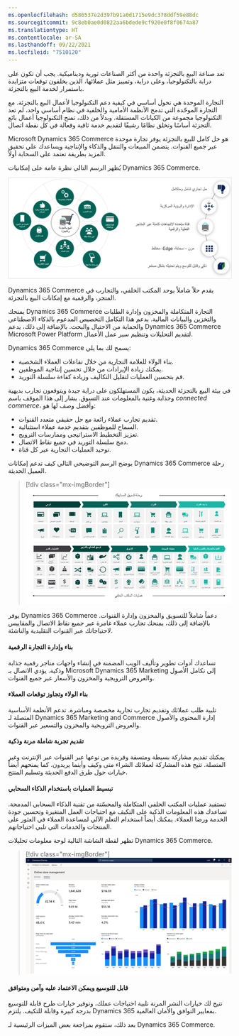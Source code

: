 ```yaml
---
ms.openlocfilehash: d586537e2d397b91a0d1715e9dc378ddf59e88dc
ms.sourcegitcommit: 9c8eb0ae0d0822aa6bdede9cf920e0f8f0674a87
ms.translationtype: HT
ms.contentlocale: ar-SA
ms.lasthandoff: 09/22/2021
ms.locfileid: "7510120"
---
```

تعد صناعة البيع بالتجزئة واحدة من أكثر الصناعات ثورية وديناميكية. يجب أن تكون على دراية بالتكنولوجيا، وعلى دراية، وتمييز مثل عملائها، الذين يخلقون توقعات متزايدة باستمرار لخدمة البيع بالتجزئة.

التجارة الموحدة هي تحول أساسي في كيفية دعم التكنولوجيا لأعمال البيع بالتجزئة. مع التجارة الموحّدة التي تدمج الأنظمة الأمامية والخلفية في نظام أساسي واحد، لم تعد التكنولوجيا مجموعة من الكيانات المستقلة. وبدلاً من ذلك، تمنح التكنولوجيا أعمال بائع التجزئة أساسًا وتخلق نظامًا رشيقًا لتقديم خدمة ثاقبة وفعالة في كل نقطة اتصال.

Microsoft Dynamics 365 Commerce هو حل كامل للبيع بالتجزئة يوفر تجارة موحدة عبر جميع القنوات. يتضمن المبيعات والتنقل والذكاء والإنتاجية ويساعدك على تحقيق المزيد بطريقة تعتمد على السحابة أولاً.

يُظهر الرسم التالي نظرة عامة على إمكانيات Dynamics 365 Commerce.

[![رسم يُظهر نظرة عامة على إمكانيات Dynamics 365 Commerce.](../media/m14-overview.png)](../media/m14-overview.png#lightbox)  

Dynamics 365 Commerce يقدم حلاً شاملاً يوحد المكتب الخلفي، والتجارب في المتجر، والرقمية مع إمكانات البيع بالتجزئة.

يمنحك Dynamics 365 Commerce التجارة المتكاملة والمخزون وإدارة الطلبات والتخزين والبيانات المالية. يدعم هذا التكامل التخصيص المدعوم بالذكاء الاصطناعي والحماية من الاحتيال والبحث. بالإضافة إلى ذلك، يدعم Dynamics 365 Commerce Microsoft Power Platform لتقديم التحليلات وتنظيم سير عمل الأعمال.

Dynamics 365 Commerce يسمح لك بما يلي:

- بناء الولاء للعلامة التجارية من خلال تفاعلات العملاء الشخصية.
- يمكنك زيادة الإيرادات من خلال تحسين إنتاجية الموظفين.
- قم بتحسين العمليات لتقليل التكاليف وزيادة كفاءة سلسلة التوريد.

في بيئة البيع بالتجزئة الحديثة، يكون المستهلكون على دراية جيدة ويتوقعون تجارب بديهية وجذابة وغنية بالمعلومات عند التسوق. يشار إلى هذا الموقف باسم *connected commerce*، وأفضل وصف لها هو:

- تقديم تجارب عملاء رائعة مع حل حقيقي متعدد القنوات.
- السماح للموظفين بتقديم خدمة عملاء استثنائية.
- تعزيز التخطيط الاستراتيجي وممارسات الترويج.
- دمج سلسلة التوريد في جميع نقاط الاتصال.
- توحيد العمليات التجارية عبر كل قناة.

يوضح الرسم التوضيحي التالي كيف تدعم إمكانات Dynamics 365 Commerce رحلة العميل الحديثة.
 
> [!div class="mx-imgBorder"]
> [![رسم يوضح رحلة العميل الحديثة النموذجية](../media/m14-capabilities.png)](../media/m14-capabilities.png#lightbox)

يوفر Dynamics 365 Commerce دعماً شاملاً للتسويق والمخزون وإدارة القنوات. بالإضافة إلى ذلك، يمنحك تجارب عملاء غامرة عبر جميع نقاط الاتصال والمقاييس لاحتياجاتك عبر القنوات التقليدية والناشئة.

#### <a name="build-and-run-digital-commerce"></a>بناء وإدارة التجارة الرقمية

تساعدك أدوات تطوير وتأليف الويب المضمنة في إنشاء واجهات متاجر رقمية جذابة وذكية. يؤدي الاتصال بـ Microsoft Dynamics 365 Marketing إلى تكامل الأصول والعروض الترويجية والمخزون والأسعار عبر جميع القنوات.

#### <a name="build-loyalty-and-exceed-customer-expectations"></a>بناء الولاء وتجاوز توقعات العملاء

تلبية طلب عملائك وتقديم تجارب تجارية مخصصة ومباشرة. تدعم الأنظمة الأساسية المتصلة لـ Dynamics 365 Marketing and Commerce إدارة المحتوى والأصول والعروض الترويجية والمخزون والتسعير عبر القنوات.

#### <a name="provide-a-flexible-and-intelligent-omnichannel-experience"></a>تقديم تجربة شاملة مرنة وذكية

يمكنك تقديم مشاركة بسيطة ومتسقة وفريدة من نوعها عبر القنوات عبر الإنترنت وغير المتصلة. تتيح هذه المشاركة لعملائك الشراء متى وكيف وأينما يريدون. كما يمنحهم أيضاً خيارات حول طرق الدفع الحديثة وتسليم المنتج.

#### <a name="streamline-operations-with-cloud-intelligence"></a>تبسيط العمليات باستخدام الذكاء السحابي

تستفيد عمليات المكتب الخلفي المتكاملة والمحسّنة من تقنية الذكاء السحابي المدمجة. تساعدك هذه المعلومات الذكية على التكيف مع احتياجات العمل المتغيرة وتحسين جودة الخدمة ورضا العملاء. يمكنك أيضاً استخدام التعلم الآلي لمساعدة العملاء في العثور على المنتجات والخدمات التي تلبي احتياجاتهم.

تظهر لقطة الشاشة التالية لوحة معلومات تحليلات Dynamics 365 Commerce.

> [!div class="mx-imgBorder"]
> [![لقطة شاشة للوحة معلومات تحليلات Dynamics 365 Commerce.](../media/m14-commerce-intelligence.png)](../media/m14-commerce-intelligence.png#lightbox)

#### <a name="extensible-dependable-secure-and-compliant"></a>قابل للتوسيع ويمكن الاعتماد عليه وآمن ومتوافق

تتيح لك خيارات النشر المرنة تلبية احتياجات عملك، وتوفير خيارات طرح قابلة للتوسيع بدرجة كبيرة وقابلة للتكيف. يلتزم Dynamics 365 بمعايير التوافق والأمان العالمية.

بعد ذلك، ستقوم بمراجعة بعض الميزات الرئيسية لـ Dynamics 365 Commerce.
